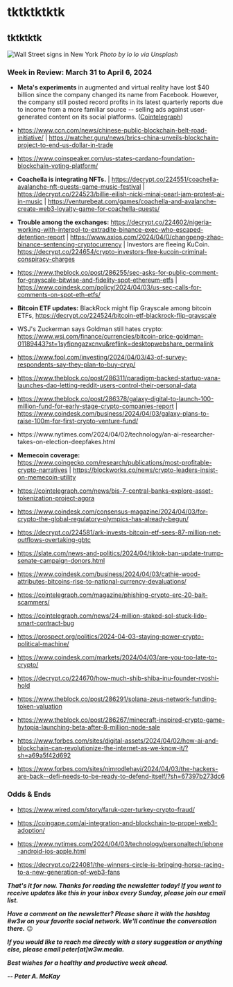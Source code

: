 # tktktktktk
## tktktktk

![Wall Street signs in New York](https://images.unsplash.com/photo-1586815634274-bf5eb51055c9)
*Photo by lo lo via Unsplash*

<!-- Lede item. Should run ~450 words...

WALLST: The story of crypto's integration with tradfi is interesting on other fronts beside the launch of bitcoin ETFs. Write a short intro/outro, with min-wrapup list inbetween covering finance industry links below...

-->

### Week in Review: March 31 to April 6, 2024

<!-- Ready to go... -->

- **Meta's experiments** in augmented and virtual reality have lost $40 billion since the company changed its name from Facebook. However, the company still posted record profits in its latest quarterly reports due to income from a more familiar source -- selling ads against user-generated content on its social platforms. ([Cointelegraph](https://cointelegraph.com/news/meta-metaverse-lab-lost-40-b-since-facebook-changed-its-name-in-2021))

<!-- Some musts... -->

- https://www.ccn.com/news/chinese-public-blockchain-belt-road-initiative/ | https://watcher.guru/news/brics-china-unveils-blockchain-project-to-end-us-dollar-in-trade

- https://www.coinspeaker.com/us-states-cardano-foundation-blockchain-voting-platform/

- **Coachella is integrating NFTs.** | https://decrypt.co/224551/coachella-avalanche-nft-quests-game-music-festival | https://decrypt.co/224523/billie-eilish-nicki-minaj-pearl-jam-protest-ai-in-music | https://venturebeat.com/games/coachella-and-avalanche-create-web3-loyalty-game-for-coachella-quests/

- **Trouble among the exchanges:** https://decrypt.co/224602/nigeria-working-with-interpol-to-extradite-binance-exec-who-escaped-detention-report | https://www.axios.com/2024/04/0/changpeng-zhao-binance-sentencing-cryptocurrency | Investors are fleeing KuCoin. https://decrypt.co/224654/crypto-investors-flee-kucoin-criminal-conspiracy-charges

- https://www.theblock.co/post/286255/sec-asks-for-public-comment-for-grayscale-bitwise-and-fidelity-spot-ethereum-etfs | https://www.coindesk.com/policy/2024/04/03/us-sec-calls-for-comments-on-spot-eth-etfs/

- **Bitcoin ETF updates:** BlackRock might flip Grayscale among bitcoin ETFs, https://decrypt.co/224524/bitcoin-etf-blackrock-flip-grayscale

- WSJ's Zuckerman says Goldman still hates crypto: https://www.wsj.com/finance/currencies/bitcoin-price-goldman-01189443?st=1syfipngazxcnvu&reflink=desktopwebshare_permalink

- https://www.fool.com/investing/2024/04/03/43-of-survey-respondents-say-they-plan-to-buy-cryp/

- https://www.theblock.co/post/286311/paradigm-backed-startup-vana-launches-dao-letting-reddit-users-control-their-personal-data

- https://www.theblock.co/post/286378/galaxy-digital-to-launch-100-million-fund-for-early-stage-crypto-companies-report | https://www.coindesk.com/business/2024/04/03/galaxy-plans-to-raise-100m-for-first-crypto-venture-fund/

- <!-- From NYT: An A.I. Researcher Takes On Election Deepfakes: Oren Etzioni was once an optimist about artificial intelligence. Now, his nonprofit, TrueMedia.org, is offering tools for fighting A.I.-manipulated content. --> https://www.nytimes.com/2024/04/02/technology/an-ai-researcher-takes-on-election-deepfakes.html

- **Memecoin coverage:** https://www.coingecko.com/research/publications/most-profitable-crypto-narratives | https://blockworks.co/news/crypto-leaders-insist-on-memecoin-utility

<!-- Candidates -->

- https://cointelegraph.com/news/bis-7-central-banks-explore-asset-tokenization-project-agora

- https://www.coindesk.com/consensus-magazine/2024/04/03/for-crypto-the-global-regulatory-olympics-has-already-begun/

- https://decrypt.co/224581/ark-invests-bitcoin-etf-sees-87-million-net-outflows-overtaking-gbtc

- https://slate.com/news-and-politics/2024/04/tiktok-ban-update-trump-senate-campaign-donors.html

- https://www.coindesk.com/business/2024/04/03/cathie-wood-attributes-bitcoins-rise-to-national-currency-devaluations/

- https://cointelegraph.com/magazine/phishing-crypto-erc-20-bait-scammers/

- https://cointelegraph.com/news/24-million-staked-sol-stuck-lido-smart-contract-bug

- https://prospect.org/politics/2024-04-03-staying-power-crypto-political-machine/

- https://www.coindesk.com/markets/2024/04/03/are-you-too-late-to-crypto/

- https://decrypt.co/224670/how-much-shib-shiba-inu-founder-ryoshi-hold

- https://www.theblock.co/post/286291/solana-zeus-network-funding-token-valuation

- https://www.theblock.co/post/286267/minecraft-inspired-crypto-game-hytopia-launching-beta-after-8-million-node-sale

- https://www.forbes.com/sites/digital-assets/2024/04/02/how-ai-and-blockchain-can-revolutionize-the-internet-as-we-know-it/?sh=a69a5f42d692

- https://www.forbes.com/sites/nimrodlehavi/2024/04/03/the-hackers-are-back--defi-needs-to-be-ready-to-defend-itself/?sh=67397b273dc6

### Odds & Ends

- https://www.wired.com/story/faruk-ozer-turkey-crypto-fraud/

- https://coingape.com/ai-integration-and-blockchain-to-propel-web3-adoption/

- https://www.nytimes.com/2024/04/03/technology/personaltech/iphone-android-ios-apple.html

- https://decrypt.co/224081/the-winners-circle-is-bringing-horse-racing-to-a-new-generation-of-web3-fans

_**That's it for now. Thanks for reading the newsletter today! If you want to receive updates like this in your inbox every Sunday, please join our email list.**_

_**Have a comment on the newsletter? Please share it with the hashtag #w3w on your favorite social network. We'll continue the conversation there.**_ 😉

_**If you would like to reach me directly with a story suggestion or anything else, please email peter[at]w3w.media.**_

_**Best wishes for a healthy and productive week ahead.**_  

_**-- Peter A. McKay**_  
